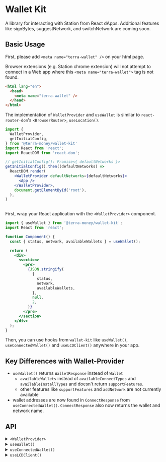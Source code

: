 # Wallet Kit

A library for interacting with Station from React dApps. Additional features like signBytes, suggestNetwork, and switchNetwork are coming soon.

## Basic Usage

First, please add `<meta name="terra-wallet" />` on your html page.

Browser extensions (e.g. Station chrome extension) will not attempt to connect in a Web app where this `<meta name="terra-wallet">` tag is not found.

```html
<html lang="en">
  <head>
    <meta name="terra-wallet" />
  </head>
</html>
```

The implementation of `WalletProvider` and `useWallet` is similar to `react-router-dom`'s `<BrowserRouter>`, `useLocation()`.

```jsx
import {
  WalletProvider,
  getInitialConfig,
} from '@terra-money/wallet-kit'
import React from 'react';
import ReactDOM from 'react-dom';

// getInitialConfig(): Promise<{ defaultNetworks }>
getInitialConfig().then((defaultNetworks) =>
  ReactDOM.render(
    <WalletProvider defaultNetworks={defaultNetworks}>
      <App />
    </WalletProvider>,
    document.getElementById('root'),
  ),
)
  
```
First, wrap your React application with the `<WalletProvider>` component.

```jsx
import { useWallet } from '@terra-money/wallet-kit';
import React from 'react';

function Component() {
  const { status, network, availableWallets } = useWallet();

  return (
    <div>
      <section>
        <pre>
          {JSON.stringify(
            {
              status,
              network,
              availableWallets,
            },
            null,
            2,
          )}
        </pre>
      </section>
    </div>
  );
}
```

Then, you can use hooks from `wallet-kit` like `useWallet()`, `useConnectedWallet()` and `useLCDClient()` anywhere in your app.

## Key Differences with Wallet-Provider

- `useWallet()` returns `WalletResponse` instead of `Wallet` 
  - `availableWallets` instead of `availableConnectTypes` and `availableInstallTypes` and doesn't return `supportFeatures`.
  - other features like `supportFeatures` and `addNetwork` are not currently available 
- wallet addresses are now found in `ConnectResponse` from `useConnectedWallet()`. `ConnectResponse` also now returns the wallet and network name.

## API

<details>

<summary><code>&lt;WalletProvider&gt;</code></summary>
  
By default, `WalletProvider` supports chains and networks contained in the [station-assets](https://github.com/terra-money/station-assets/tree/main/chains) repository as returned by `getInitialConfig`. You can modify these by passing your own defaultNetworks. 

```jsx
import { WalletProvider, InfoResponse, Wallet } from '@terra-money/wallet-kit';

// network information
const defaultNetworks: InfoResponse = {
  'phoenix-1': {
    chainID: 'phoenix-1',
    gasAdjustment: 1.75,
    gasPrices: {
      uluna: 0.015,
    },
    lcd: 'https://phoenix-lcd.terra.dev',
    prefix: 'terra',
  },
  'osmosis-1' : {
  ...
  }
};
```
  
`WalletProvider` includes Station wallet by default. You can pass additional wallets that implement the `Wallet` interface.
```
const extraWallet: Wallet = {
  id: 'extra-wallet,
  isInstalled: !!window?.isExtraWalletInstalled,
  ...
  // methods to connect, post/sign transactions, add/remove listeners
  ...
  details: {
    name: 'extra-wallet'
    ...
  }
}
  

ReactDOM.render(
  <WalletProvider
    defaultNetworks={defaultNetworks}
    extraWallets={extraWallet}
  >
    <App />
  </WalletProvider>,
  document.getElementById('root'),
);
```

</details>

<details>

<summary><code>useWallet()</code></summary>

This is a hook used to trigger core wallet functionality. 

````ts
export interface WalletResponse {
  status: WalletStatus;
  /**
   * current client status
   *
   * this will be one of WalletStatus.INITIALIZING | WalletStatus.WALLET_NOT_CONNECTED | WalletStatus.WALLET_CONNECTED
   *
   * INITIALIZING = checking that the session and the chrome extension installation. (show the loading to users)
   * WALLET_NOT_CONNECTED = there is no connected wallet (show the connect and install options to users)
   * WALLET_CONNECTED = there is aconnected wallet (show the wallet info and disconnect button to users)
   */
   network: InfoResponse;
  /**
   * current selected network
   *
   * - if status is INITIALIZING or WALLET_NOT_CONNECTED = this will be the defaultNetwork
   * - if status is WALLET_CONNECTED = this depends on the connected environment
   */
    availableWallets: {
      id: string;
      isInstalled: boolean | undefined;
      name: string;
      icon: string;
      website?: string | undefined;
    }[];
  /**
   * available wallets that can be connected from the browser
   *
   */
  connect: (id?: string) => void;
  /**
   * use connect in conjunction with availableWallets to connect the wallet to the web page
   *
   * @example
   * ```
   * const { availableWallets, connect } = useWallet()
   *
   * return (
   *  <div>
   *    {
   *      availableWallets.map(({ id, name, isInstalled }) => (
   *        <butotn key={id} disabled={!isInstalled} onClick={() => connect(id)}>
   *          <img src={icon} /> Connect {name}
   *        </button>
   *      ))
   *    }
   *  </div>
   * )
   * ```
   */
  disconnect: () => void;
  /**
     * disconnect
     *
     * @example
     * ```
     * const { status, disconnect } = useWallet()
     *
     * return status === WalletStatus.WALLET_CONNECTED &&
     *  <button onClick={() => disconnect()}>
     *    Disconnect
     *  </button>
     * ```
   */
    post: (tx: CreateTxOptions) => Promise<PostResponse>;
  /**
   * post transaction
   *
   * @example
   * ```
   * const { post } = useWallet()
   *
   * const callback = useCallback(async () => {
   *   try {
   *    const result: PostResponse = await post({ ...txOptions })
   *    // DO SOMETHING...
   *   } catch (error) {
   *     if (error instanceof UserDenied) {
   *       // DO SOMETHING...
   *     } else {
   *       // DO SOMETHING...
   *     }
   *   }
   * }, [])
   * ```
   *
   * @param { txOptions } tx transaction data
   *
   * @return { Promise<PostResponse> }
   *
   * @throws { UserDenied } user denied the tx
   * @throws { CreateTxFailed } did not create txhash (error dose not broadcasted)
   * @throws { TxFailed } created txhash (error broadcated)
   * @throws { Timeout } user does not act anything in specific time
   * @throws { TxUnspecifiedError } unknown error
   */
  
  sign: (tx: CreateTxOptions) => Promise<Tx>
  /**
   * sign transaction
   *
   * @example
   * ```
   * const { sign } = useWallet()
   * const lcd = useLCDClient()
   *
   * const callback = useCallback(async () => {
   *   try {
   *    const result: SignResult = await sign({ ...txOptions })
   *
   *    // Broadcast SignResult
   *    const tx = result.result
   *
   *    const txResult = await lcd.tx.broadcastSync(tx)
   *
   *    // DO SOMETHING...
   *   } catch (error) {
   *     if (error instanceof UserDenied) {
   *       // DO SOMETHING...
   *     } else {
   *       // DO SOMETHING...
   *     }
   *   }
   * }, [])
   * ```
   *
   * @param { CreateTxOptions } tx transaction data
   *
   * @return { Promise<Tx> }
   *
   * @throws { UserDenied } user denied the tx
   * @throws { CreateTxFailed } did not create txhash (error dose not broadcasted)
   * @throws { TxFailed } created txhash (error broadcated)
   * @throws { Timeout } user does not act anything in specific time
   * @throws { TxUnspecifiedError } unknown error
   *
   */
}
````

<!-- /source -->

</details>

<details>

<summary><code>useConnectedWallet()</code></summary>

```jsx
import { useConnectedWallet } from '@terra-money/wallet-kit'

function Component() {
  const connected = useConnectedWallet()
  
  if (!connected) return <div> Not Connected </div>
  
  const isLedger = connected.ledger
  const walletName = connected.name
  const networkName = connected.network // mainnet, testnet, classic, localterra
  
  return (
  <>
    <div> name: {walletName} network: {networkName} ledger: {isLedger} </div>
    {Object.keys(connected.addresses).map((chainID) => <p> connected.addresses[chainID] </p>)}
  </>
  )
}
```

</details>

<details>
<summary><code>useLCDClient()</code></summary>

```jsx
import { useLCDClient } from '@terra-money/wallet-kit';

function Component() {
  const lcd = useLCDClient();

  const [result, setResult] = useState('');
  useEffect(() => {
    lcd.tx.estimateFee(signer, txOptions).then((fee) => {
      setResult(fee.toString());
    });
  }, []);

  return <div>Result: {result}</div>;
}
```

</details>
